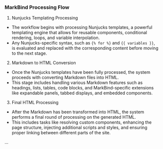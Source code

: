 ### MarkBind Processing Flow
1. Nunjucks Templating Processing
* The workflow begins with processing Nunjucks templates, a powerful templating engine that allows for reusable components, conditional rendering, loops, and variable interpolation.
* Any Nunjucks-specific syntax, such as `{% for %}` and `{{ variables }}`, is evaluated and replaced with the corresponding content before moving to the next stage.
2. Markdown to HTML Conversion
* Once the Nunjucks templates have been fully processed, the system proceeds with converting Markdown files into HTML.
* This stage includes handling various Markdown features such as headings, lists, tables, code blocks, and MarkBind-specific extensions like expandable panels, tabbed displays, and embedded components.
3. Final HTML Processing
* After the Markdown has been transformed into HTML, the system performs a final round of processing on the generated HTML.
* This includes tasks like resolving custom components, enhancing the page structure, injecting additional scripts and styles, and ensuring proper linking between different parts of the site.


...
